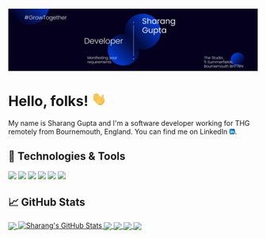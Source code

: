 [![Header](https://github.com/sharanggupta/sharanggupta/blob/main/header.jpeg?raw=true "Header")](https://www.sharanggupta.dev)

# Hello, folks! <img src="https://github.com/sharanggupta/sharanggupta/blob/main/wave.gif?raw=true" width="30px">

My name is Sharang Gupta and I'm a software developer working for THG remotely from Bournemouth, England. You can find me on LinkedIn [![LinkedIn][3.2]][3].

## 🔧 Technologies & Tools

![](https://img.shields.io/badge/Code-Java-informational?style=flat&logo=openjdk&logoColor=white&color=blue)
![](https://img.shields.io/badge/SpringBoot-6DB33F?style=flat-square&logo=Spring&logoColor=white)
![](https://img.shields.io/badge/Code-Python-informational?style=flat&logo=python&logoColor=white&color=yellow)
![](https://img.shields.io/badge/Apache%20Maven-C71A36?style=flat&logo=Apache%20Maven&logoColor=white)
![](https://img.shields.io/badge/OS-Linux-informational?style=flat&logo=linux&logoColor=white&color=green)
![](https://img.shields.io/badge/Editor-Intellij%20Idea-informational?style=flat&logo=intellijidea&logoColor=white&color=purple)


## &#x1f4c8; GitHub Stats
<a href="https://github.com/sharanggupta/sharanggupta">
  <img align="center" src="https://github-readme-stats.vercel.app/api/top-langs/?username=sharanggupta&title_color=ffffff&text_color=c9cacc&icon_color=2bbc8a&bg_color=1d1f21&langs_count=5&hide=Jupyter%20Notebook&layout=donut" />
</a>
<a href="https://github.com/sharanggupta/sharanggupta">
  <img align="top" src="https://github-readme-stats.vercel.app/api?username=sharanggupta&show_icons=true&line_height=27&count_private=true&title_color=ffffff&text_color=c9cacc&icon_color=2bbc8a&bg_color=1d1f21" alt="Sharang's GitHub Stats" />
</a>
<a href="https://github.com/sharanggupta/thiasil">
  <img align="center" src="https://github-readme-stats.vercel.app/api/pin/?username=sharanggupta&repo=thiasil&title_color=ffffff&text_color=c9cacc&icon_color=2bbc8a&bg_color=1d1f21" />
</a>
<a href="https://github.com/sharanggupta/batch-data-migration">
  <img align="center" src="https://github-readme-stats.vercel.app/api/pin/?username=sharanggupta&repo=batch-data-migration&title_color=ffffff&text_color=c9cacc&icon_color=2bbc8a&bg_color=1d1f21" />
</a>
<a href="https://github.com/sharanggupta/MSc-Thesis">
  <img align="center" src="https://github-readme-stats.vercel.app/api/pin/?username=sharanggupta&repo=MSc-Thesis&title_color=ffffff&text_color=c9cacc&icon_color=2bbc8a&bg_color=1d1f21" />
</a>
<a href="https://github.com/sharanggupta/trade-platform">
  <img align="center" src="https://github-readme-stats.vercel.app/api/pin/?username=sharanggupta&repo=trade-platform&title_color=ffffff&text_color=c9cacc&icon_color=2bbc8a&bg_color=1d1f21" />
</a>

<!-- links to social media icons -->

<!-- icons with padding -->

[1.1]: http://i.imgur.com/M6yBwxS.png "instagram icon with padding"
[2.1]: http://i.imgur.com/J6LeoUb.png "github icon with padding"

<!-- icons without padding -->

[1.2]: http://i.imgur.com/M6yBwxS.png "instagram icon without padding"
[2.2]: http://i.imgur.com/J6LeoUb.png "github icon without padding"
[3.2]: linkedin.png "LinkedIn icon without padding"

<!-- links to social media accounts -->

[1]: https://www.instagram.com/guptasharang/
[2]: https://github.com/sharanggupta
[3]: https://www.linkedin.com/in/sharanggupta/
